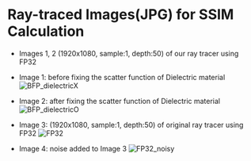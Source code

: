 # Ray-traced Images(JPG) for SSIM Calculation

* Images 1, 2 (1920x1080, sample:1, depth:50) of our ray tracer using FP32
* Image 1: before fixing the scatter function of Dielectric material
![BFP_dielectricX](https://user-images.githubusercontent.com/80330331/227309455-08153ee1-d13f-4d9f-87fb-614b2724fed6.jpg)

* Image 2: after fixing the scatter function of Dielectric material
![BFP_dielectricO](https://user-images.githubusercontent.com/80330331/227309420-12bc4de7-19ee-4ece-be7f-7d8fc07caffb.jpg)

* Image 3: (1920x1080, sample:1, depth:50) of original ray tracer using FP32
![FP32](https://user-images.githubusercontent.com/80330331/227309469-101d1f8f-7399-4ff3-95ee-56a3052133b1.jpg)

* Image 4: noise added to Image 3
![FP32_noisy](https://user-images.githubusercontent.com/80330331/227309488-0439f371-4dcc-4080-bea0-71d3ce44864c.png)
